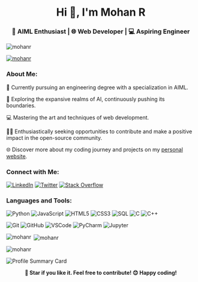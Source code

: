 <h1 align="center">Hi 👋, I'm Mohan R</h1>
<h3 align="center"> 🤖 AIML Enthusiast | 🌐 Web Developer  | 💻 Aspiring Engineer</h3>

<p align="left"> <img src="https://komarev.com/ghpvc/?username=mohan18r&label=Profile%20views&color=0e75b6&style=flat" alt="mohanr" /> </p>
<p align="left"> 
  <a href="https://github.com/ryo-ma/github-profile-trophy">
    <img src="https://github-profile-trophy.vercel.app/?username=Mohan18R&theme=dracula" alt="mohanr" />
  </a> 
</p>




### About Me:
🚀 Currently pursuing an engineering degree with a specialization in AIML.

🤖 Exploring the expansive realms of AI, continuously pushing its boundaries.

💻 Mastering the art and techniques of web development.

👨‍💻 Enthusiastically seeking opportunities to contribute and make a positive impact in the open-source community.

🌐 Discover more about my coding journey and projects on my [personal website](https://mohan18r.github.io/personal-website/).

### Connect with Me:
[![LinkedIn](https://img.shields.io/badge/LinkedIn-0077B5?style=for-the-badge&logo=linkedin&logoColor=white)](https://www.linkedin.com/in/mohanr018/)
[![Twitter](https://img.shields.io/badge/Twitter-1DA1F2?style=for-the-badge&logo=twitter&logoColor=white)](https://twitter.com/mohanr__)
[![Stack Overflow](https://img.shields.io/badge/Stack%20Overflow-FE7A16?style=for-the-badge&logo=stack-overflow&logoColor=white)](https://stackoverflow.com/users/22709713/mohan-r)

### Languages and Tools:
![Python](https://img.shields.io/badge/Python-3776AB?style=for-the-badge&logo=python&logoColor=white)
![JavaScript](https://img.shields.io/badge/JavaScript-F7DF1E?style=for-the-badge&logo=javascript&logoColor=black)
![HTML5](https://img.shields.io/badge/HTML5-E34F26?style=for-the-badge&logo=html5&logoColor=white)
![CSS3](https://img.shields.io/badge/CSS3-1572B6?style=for-the-badge&logo=css3&logoColor=white)
![SQL](https://img.shields.io/badge/SQL-4479A1?style=for-the-badge&logo=postgresql&logoColor=white)
![C](https://img.shields.io/badge/C-00599C?style=for-the-badge&logo=c&logoColor=white)
![C++](https://img.shields.io/badge/C++-00599C?style=for-the-badge&logo=c%2B%2B&logoColor=white)

![Git](https://img.shields.io/badge/Git-F05032?style=for-the-badge&logo=git&logoColor=white)
![GitHub](https://img.shields.io/badge/GitHub-181717?style=for-the-badge&logo=github&logoColor=white)
![VSCode](https://img.shields.io/badge/VSCode-007ACC?style=for-the-badge&logo=visual-studio-code&logoColor=white)
![PyCharm](https://img.shields.io/badge/PyCharm-000000?style=for-the-badge&logo=pycharm&logoColor=white)
![Jupyter](https://img.shields.io/badge/Jupyter-F37626?style=for-the-badge&logo=jupyter&logoColor=white)

<p><img align="left" src="https://github-readme-stats.vercel.app/api/top-langs?username=Mohan18R&show_icons=true&locale=en&layout=compact&theme=dracula" alt="mohanr" /></p>

<p>&nbsp;<img align="center" src="https://github-readme-stats.vercel.app/api?username=Mohan18R&show_icons=true&locale=en&theme=dracula" alt="mohanr" /></p>

<p><img align="center" src="https://github-readme-streak-stats.herokuapp.com/?user=Mohan18R&theme=dracula" alt="mohanr" /></p>

![Profile Summary Card](https://github-profile-summary-cards.vercel.app/api/cards/profile-details?username=Mohan18R&theme=dracula)






<p align="center"><strong>🌟 Star if you like it. Feel free to contribute! 😊 Happy coding! </strong></p>

